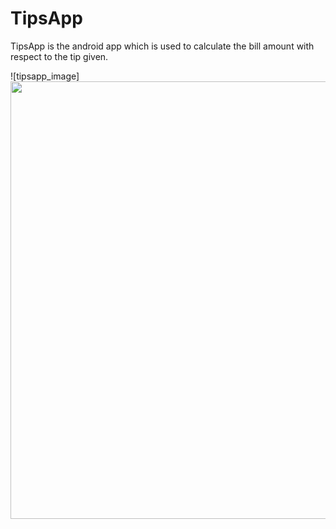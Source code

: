 # TipsApp
TipsApp is the android app which is used to calculate the bill amount with respect to the tip given.



![tipsapp_image]<img src="https://user-images.githubusercontent.com/110735413/200104960-e2ec189c-32a3-4c45-bf2c-a9bfe904da8f.png" height="700">

